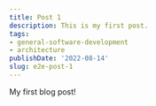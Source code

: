 ```yaml
---
title: Post 1
description: This is my first post.
tags:
- general-software-development
- architecture
publishDate: '2022-08-14'
slug: e2e-post-1
---
```


My first blog post!
